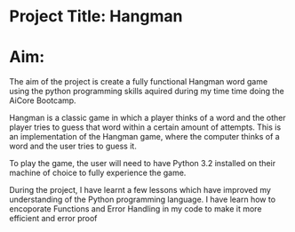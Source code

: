 # Project Title: Hangman

# Aim: 
The aim of the project is create a fully functional Hangman word game using the python programming skills aquired during my time time doing the AiCore Bootcamp.

Hangman is a classic game in which a player thinks of a word and the other player tries to guess that word within a certain amount of attempts.
This is an implementation of the Hangman game, where the computer thinks of a word and the user tries to guess it. 

To play the game, the user will need to have Python 3.2 installed on their machine of choice to fully experience the game.

During the project, I have learnt a few lessons which have improved my understanding of the Python programming language. I have learn how to encoporate Functions and Error Handling in my code to make it more efficient and error proof
